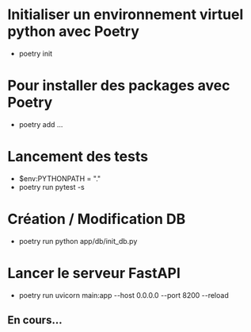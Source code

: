 # Initialiser un environnement virtuel python avec Poetry
* poetry init

# Pour installer des packages avec Poetry
* poetry add ...

# Lancement des tests
* $env:PYTHONPATH = "."
* poetry run pytest -s

# Création / Modification DB
* poetry run python app/db/init_db.py

# Lancer le serveur FastAPI
* poetry run uvicorn main:app --host 0.0.0.0 --port 8200 --reload

## En cours...
